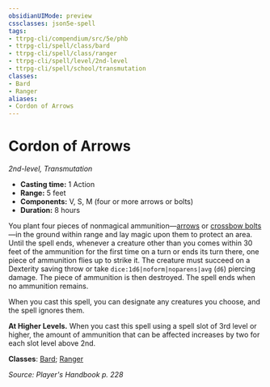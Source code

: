 ```yaml
---
obsidianUIMode: preview
cssclasses: json5e-spell
tags:
- ttrpg-cli/compendium/src/5e/phb
- ttrpg-cli/spell/class/bard
- ttrpg-cli/spell/class/ranger
- ttrpg-cli/spell/level/2nd-level
- ttrpg-cli/spell/school/transmutation
classes:
- Bard
- Ranger
aliases:
- Cordon of Arrows
---
```

# Cordon of Arrows
*2nd-level, Transmutation*  


- **Casting time:** 1 Action
- **Range:** 5 feet
- **Components:** V, S, M (four or more arrows or bolts)
- **Duration:** 8 hours

You plant four pieces of nonmagical ammunition—[arrows](/3-Mechanics/CLI/Compendium/items/arrow.md) or [crossbow bolts](/3-Mechanics/CLI/Compendium/items/crossbow-bolt.md)—in the ground within range and lay magic upon them to protect an area. Until the spell ends, whenever a creature other than you comes within 30 feet of the ammunition for the first time on a turn or ends its turn there, one piece of ammunition flies up to strike it. The creature must succeed on a Dexterity saving throw or take `dice:1d6|noform|noparens|avg` (`d6`) piercing damage. The piece of ammunition is then destroyed. The spell ends when no ammunition remains.

When you cast this spell, you can designate any creatures you choose, and the spell ignores them.

**At Higher Levels.** When you cast this spell using a spell slot of 3rd level or higher, the amount of ammunition that can be affected increases by two for each slot level above 2nd.

**Classes**: [Bard](/3-Mechanics/CLI/Compendium/lists/list-spells-classes-bard.md); [Ranger](/3-Mechanics/CLI/Compendium/lists/list-spells-classes-ranger.md)

*Source: Player's Handbook p. 228*